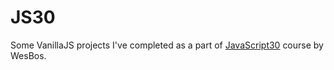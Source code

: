 # JS30

Some VanillaJS projects I've completed as a part of [JavaScript30](https://javascript30.com/) course by WesBos.
